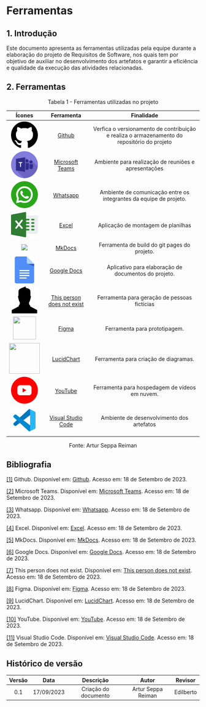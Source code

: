 # Ferramentas

## 1. Introdução

Este documento apresenta as ferramentas utilizadas pela equipe durante a elaboração do projeto de Requisitos de Software, nos quais tem por objetivo de auxiliar no desenvolvimento dos artefatos e garantir a eficiência e qualidade da execução das atividades relacionadas.

## 2. Ferramentas

<figcaption align="center">Tabela 1 -  Ferramentas utilizadas no projeto</figcaption>

| Ícones | Ferramenta | Finalidade |
| :------: | :----------: | :---------------------------------------------------: |
| <img src="../../images/ferramentas/github.png" height="70" title="Github">|  <a id="a" href="#aa">Github</a> | Verfica o versionamento de contribuição e realiza o armazenamento do repositório do projeto |
| <img src="../../images/ferramentas/teams.png" height="70" title="Teams">|  <a id="b" href="#bb">Microsoft Teams</a> | Ambiente para realização de reuniões e apresentações|
| <img src="../../images/ferramentas/whatsapp.png" height="70" title="Telegram">| <a id="c" href="#cc">Whatsapp</a> | Ambiente de comunicação entre os integrantes da equipe de projeto. |
|<img src="../../images/ferramentas/excel.png" height= 70 width=70> | <a id="c" href="#cc">Excel</a> | Aplicação de montagem de planilhas|
|<img src="https://user-images.githubusercontent.com/54439337/178488789-69ddaafc-2d25-4d76-b780-3a90bda82ee6.png" height= 60> | <a id="d" href="#dd">MkDocs</a> | Ferramenta de build  do git pages do projeto. |
|<img src="../../images/ferramentas/docs.png" height=70> | <a id="e" href="#ee">Google Docs</a> | Aplicativo para elaboração de documentos do projeto. |
|<img src="../../images/ferramentas/logo_person.png" height=70> | <a id="f" href="#ff">This person does not exist</a> | Ferramenta para geração de pessoas fictícias |
|<img src="https://assets.asana.biz/transform/ba9b63a3-f255-4088-b5fe-14ab4628f50b/logo-app-figma" height= 60 width=60> | <a id="g" href="#gg">Figma</a> | Ferramenta para prototipagem. |
|<img src="https://play-lh.googleusercontent.com/o4vT3StM8rw3Hn15GMtLjuTA6VUWt6jxDvV4d5ahKj9E9nGaLut06tM83NESuTBr-t0=w240-h480-rw" height= 80 width=80> | <a id="h" href="#hh">LucidChart</a> | Ferramenta para criação de diagramas. |
|<img src="../../images/ferramentas/youtube.png" height= 70> | <a id="i" href="#ii">YouTube</a> | Ferramenta para hospedagem de vídeos em nuvem. |
|<img src="../../images/ferramentas/vs_code.png" height= 70> | <a id="j" href="#jj">Visual Studio Code</a> | Ambiente de desenvolvimento dos artefatos |


<figcaption align="center">Fonte: Artur Seppa Reiman</figcaption>

## Bibliografia

<a id="aa" href="#a">[1]</a> Github. Disponível em: [Github](https://github.com). Acesso em: 18 de Setembro de 2023.

<a id="bb" href="#b">[2]</a> Microsoft Teams. Disponível em: [Microsoft Teams](https://www.microsoft.com/pt-br/microsoft-teams/log-in). Acesso em: 18 de Setembro de 2023.

<a id="cc" href="#c">[3]</a> Whatsapp. Disponível em: [Whatsapp](https://www.whatsapp.com/). Acesso em: 18 de Setembro de 2023.

<a id="dd" href="#d">[4]</a> Excel. Disponível em: [Excel](https://www.microsoft.com/pt-br/microsoft-365/excel?ef_id=_k_CjwKCAjw6p-oBhAYEiwAgg2Pgj70EswIeFFDUoYAWkHAxpH44Fp8o682rwBgoPTTyKNoskqVrgl5TxoCbc4QAvD_BwE_k_&OCID=AIDcmmq9ldqz5w_SEM__k_CjwKCAjw6p-oBhAYEiwAgg2Pgj70EswIeFFDUoYAWkHAxpH44Fp8o682rwBgoPTTyKNoskqVrgl5TxoCbc4QAvD_BwE_k_&gclid=CjwKCAjw6p-oBhAYEiwAgg2Pgj70EswIeFFDUoYAWkHAxpH44Fp8o682rwBgoPTTyKNoskqVrgl5TxoCbc4QAvD_BwE). Acesso em: 18 de Setembro de 2023.

<a id="ee" href="#e">[5]</a> MkDocs. Disponível em: [MkDocs](https://www.mkdocs.org/). Acesso em: 18 de Setembro de 2023.

<a id="ff" href="#f">[6]</a> Google Docs. Disponível em: [Google Docs](https://www.google.com/docs/about/). Acesso em: 18 de Setembro de 2023.

<a id="gg" href="#g">[7]</a> This person does not exist. Disponível em: [This person does not exist](https://thispersondoesnotexist.com/). Acesso em: 18 de Setembro de 2023.

<a id="gg" href="#g">[8]</a> Figma. Disponível em: [Figma](https://www.figma.com/). Acesso em: 18 de Setembro de 2023.

<a id="hh" href="#h">[9]</a> LucidChart. Disponível em: [LucidChart](https://www.lucidchart.com/pages/). Acesso em: 18 de Setembro de 2023.

<a id="ii" href="#i">[10]</a> YouTube. Disponível em: [YouTube](https://www.youtube.com/). Acesso em: 18 de Setembro de 2023.

<a id="jj" href="#j">[11]</a> Visual Studio Code. Disponível em: [Visual Studio Code](https://code.visualstudio.com/). Acesso em: 18 de Setembro de 2023.

## Histórico de versão

| Versão | Data       | Descrição                                           | Autor        | Revisor |
| :------: | :----------: | :---------------------------------------------------: | :------------: | :--------:|
| 0.1    | 17/09/2023 | Criação do documento | Artur Seppa Reiman | Edilberto |

